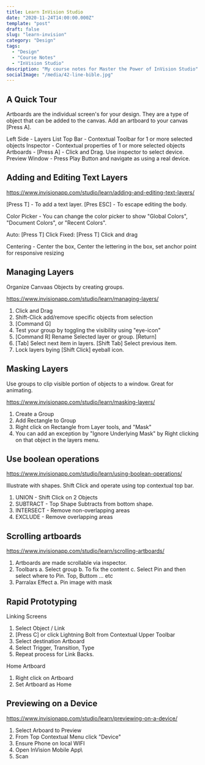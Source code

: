 ```yaml
---
title: Learn InVision Studio
date: "2020-11-24T14:00:00.000Z"
template: "post"
draft: false
slug: "learn-invision"
category: "Design"
tags:
  - "Design"
  - "Course Notes"
  - "InVision Studio"
description: "My course notes for Master the Power of InVision Studio"
socialImage: "/media/42-line-bible.jpg"
---
```


## A Quick Tour

Artboards are the individual screen's for your design.  They are a type of object that can be added to the canvas.  Add an artboard to your canvas [Press A]. 

Left Side - Layers List
Top Bar - Contextual Toolbar for 1 or more selected objects
Inspector - Contextual properties of 1 or more selected objects
Artboards - [Press A] - Click and Drag.  Use inspector to select device.  
Preview Window - Press Play Button and navigate as using a real device.


## Adding and Editing Text Layers

https://www.invisionapp.com/studio/learn/adding-and-editing-text-layers/

[Press T] - To add a text layer.
[Pres ESC] - To escape editing the body.

Color Picker - You can change the color picker to show "Global Colors", "Document Colors", or "Recent Colors".

Auto: [Press T] Click
Fixed: [Press T] Click and drag

Centering - Center the box, Center the lettering in the box, set anchor point for responsive resizing

## Managing Layers

Organize Canvaas Objects by creating groups.

https://www.invisionapp.com/studio/learn/managing-layers/

1.  Click and Drag
2.  Shift-Click add/remove specific objects from selection
3.  [Command G]
4.  Test your group by toggling the visibility using "eye-icon"
5.  [Command R] Rename Selected layer or group.  [Return]
6.  [Tab] Select next item in layers.  [Shift Tab] Select previous item.
7.  Lock layers bying [Shift Click] eyeball icon.

## Masking Layers

Use groups to clip visible portion of objects to a window.  Great for animating.

https://www.invisionapp.com/studio/learn/masking-layers/

1.  Create a Group
2.  Add Rectangle to Group
3.  Right click on Rectangle from Layer tools, and "Mask"
4.  You can add an exception by "Ignore Underlying Mask" by Right clicking on that object in the layers menu.

## Use boolean operations

https://www.invisionapp.com/studio/learn/using-boolean-operations/

Illustrate with shapes.  Shift Click and operate using top contextual top bar.

1.  UNION - Shift Click on 2 Objects
2.  SUBTRACT - Top Shape Subtracts from bottom shape.
3.  INTERSECT - Remove non-overlapping areas
4.  EXCLUDE - Remove overlapping areas

## Scrolling artboards

https://www.invisionapp.com/studio/learn/scrolling-artboards/

1.  Artboards are made scrollable via inspector.
2.  Toolbars
	a.  Select group
	b.  To fix the content
	c.  Select Pin and then select where to Pin.  Top, Buttom ... etc
3.  Parralax Effect
    a.  Pin image with mask

## Rapid Prototyping

Linking Screens

1.  Select Object / Link
2.  [Press C] or click Lightning Bolt from Contextual Upper Toolbar
3.  Select destination Artboard
4.  Select Trigger, Transition, Type
5.  Repeat process for Link Backs.

Home Artboard

1.  Right click on Artboard
2.  Set Artboard as Home

## Previewing on a Device

https://www.invisionapp.com/studio/learn/previewing-on-a-device/

1.  Select Arboard to Preview
2.  From Top Contextual Menu click "Device"
3.  Ensure Phone on local WIFI
4.  Open InVision Mobile App\
5.  Scan




